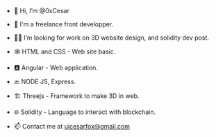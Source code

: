 - 👋 Hi, I’m @0xCesar
- 💼 I'm a freelance front developper.
- 👷‍♂️ I’m looking for work on 3D website design, and solidity dev post.

- 🕸️  HTML and CSS - Web site basic.
- 🅰️  Angular - Web application.
- 🔙  NODE JS, Express.
- 🏗️  Threejs - Framework to make 3D in web.
- 🌐  Solidity -  Language to interact with blockchain.

- 📫 Contact me at uicesarfox@gmail.com
<!---
0xCesar/0xCesar is a ✨ special ✨ repository because its `README.md` (this file) appears on your GitHub profile.
You can click the Preview link to take a look at your changes.
--->
